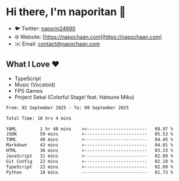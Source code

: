 # Hi there, I'm naporitan 👋

- 🐦 Twitter: [naporin24690](https://twitter.com/naporin24690)
- 🌐 Website: [https://napochaan.com](https://napochaan.com)
- ✉️ Email: [contact@napochaan.com](mailto:contact@napochaan.com)

## What I Love ❤️
- TypeScript
- Music (Vocaloid)
- FPS Games
- Project Sekai (Colorful Stage! feat. Hatsune Miku)

<!--START_SECTION:waka-->

```txt
From: 02 September 2025 - To: 09 September 2025

Total Time: 18 hrs 4 mins

YAML         1 hr 48 mins    >>-----------------------   09.97 %
JSON         59 mins         >------------------------   05.53 %
TOML         48 mins         >------------------------   04.45 %
Markdown     43 mins         >------------------------   04.01 %
HTML         36 mins         >------------------------   03.33 %
JavaScript   31 mins         >------------------------   02.89 %
Git Config   22 mins         >------------------------   02.10 %
TypeScript   22 mins         >------------------------   02.09 %
Python       18 mins         -------------------------   01.73 %
```

<!--END_SECTION:waka-->

